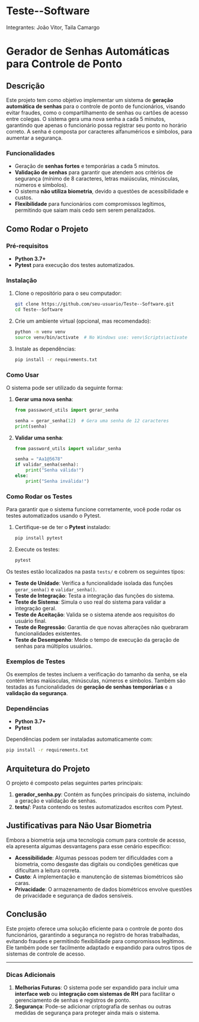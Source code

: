 # Teste--Software

Integrantes: João Vitor, Taila Camargo


# Gerador de Senhas Automáticas para Controle de Ponto

## Descrição
Este projeto tem como objetivo implementar um sistema de **geração automática de senhas** para o controle de ponto de funcionários, visando evitar fraudes, como o compartilhamento de senhas ou cartões de acesso entre colegas. O sistema gera uma nova senha a cada 5 minutos, garantindo que apenas o funcionário possa registrar seu ponto no horário correto. A senha é composta por caracteres alfanuméricos e símbolos, para aumentar a segurança.

### Funcionalidades
- Geração de **senhas fortes** e temporárias a cada 5 minutos.
- **Validação de senhas** para garantir que atendem aos critérios de segurança (mínimo de 8 caracteres, letras maiúsculas, minúsculas, números e símbolos).
- O sistema **não utiliza biometria**, devido a questões de acessibilidade e custos.
- **Flexibilidade** para funcionários com compromissos legítimos, permitindo que saiam mais cedo sem serem penalizados.

## Como Rodar o Projeto

### Pré-requisitos
- **Python 3.7+**
- **Pytest** para execução dos testes automatizados.

### Instalação
1. Clone o repositório para o seu computador:
   ```bash
   git clone https://github.com/seu-usuario/Teste--Software.git
   cd Teste--Software
   ```

2. Crie um ambiente virtual (opcional, mas recomendado):
   ```bash
   python -m venv venv
   source venv/bin/activate  # No Windows use: venv\Scripts\activate
   ```

3. Instale as dependências:
   ```bash
   pip install -r requirements.txt
   ```

### Como Usar
O sistema pode ser utilizado da seguinte forma:

1. **Gerar uma nova senha**:
   ```python
   from passaword_utils import gerar_senha
   
   senha = gerar_senha(12)  # Gera uma senha de 12 caracteres
   print(senha)
   ```

2. **Validar uma senha**:
   ```python
   from password_utils import validar_senha
   
   senha = "Aa1@5678"
   if validar_senha(senha):
       print("Senha válida!")
   else:
       print("Senha inválida!")
   ```

### Como Rodar os Testes
Para garantir que o sistema funcione corretamente, você pode rodar os testes automatizados usando o Pytest.

1. Certifique-se de ter o **Pytest** instalado:
   ```bash
   pip install pytest
   ```

2. Execute os testes:
   ```bash
   pytest
   ```

Os testes estão localizados na pasta `tests/` e cobrem os seguintes tipos:
- **Teste de Unidade**: Verifica a funcionalidade isolada das funções `gerar_senha()` e `validar_senha()`.
- **Teste de Integração**: Testa a integração das funções do sistema.
- **Teste de Sistema**: Simula o uso real do sistema para validar a integração geral.
- **Teste de Aceitação**: Valida se o sistema atende aos requisitos do usuário final.
- **Teste de Regressão**: Garantia de que novas alterações não quebraram funcionalidades existentes.
- **Teste de Desempenho**: Mede o tempo de execução da geração de senhas para múltiplos usuários.

### Exemplos de Testes
Os exemplos de testes incluem a verificação do tamanho da senha, se ela contém letras maiúsculas, minúsculas, números e símbolos. Também são testadas as funcionalidades de **geração de senhas temporárias** e a **validação da segurança**.

### Dependências
- **Python 3.7+**
- **Pytest**

Dependências podem ser instaladas automaticamente com:
```bash
pip install -r requirements.txt
```

## Arquitetura do Projeto
O projeto é composto pelas seguintes partes principais:

1. **gerador_senha.py**: Contém as funções principais do sistema, incluindo a geração e validação de senhas.
2. **tests/**: Pasta contendo os testes automatizados escritos com Pytest.

## Justificativas para Não Usar Biometria
Embora a biometria seja uma tecnologia comum para controle de acesso, ela apresenta algumas desvantagens para esse cenário específico:
- **Acessibilidade**: Algumas pessoas podem ter dificuldades com a biometria, como desgaste das digitais ou condições genéticas que dificultam a leitura correta.
- **Custo**: A implementação e manutenção de sistemas biométricos são caras.
- **Privacidade**: O armazenamento de dados biométricos envolve questões de privacidade e segurança de dados sensíveis.

## Conclusão
Este projeto oferece uma solução eficiente para o controle de ponto dos funcionários, garantindo a segurança no registro de horas trabalhadas, evitando fraudes e permitindo flexibilidade para compromissos legítimos. Ele também pode ser facilmente adaptado e expandido para outros tipos de sistemas de controle de acesso.

---

### Dicas Adicionais
1. **Melhorias Futuras**: O sistema pode ser expandido para incluir uma **interface web** ou **integração com sistemas de RH** para facilitar o gerenciamento de senhas e registros de ponto.
2. **Segurança**: Pode-se adicionar criptografia de senhas ou outras medidas de segurança para proteger ainda mais o sistema.


